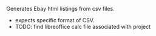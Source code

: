 Generates Ebay html listings from csv files.

* expects specific format of CSV.
* TODO: find libreoffice calc file associated with project